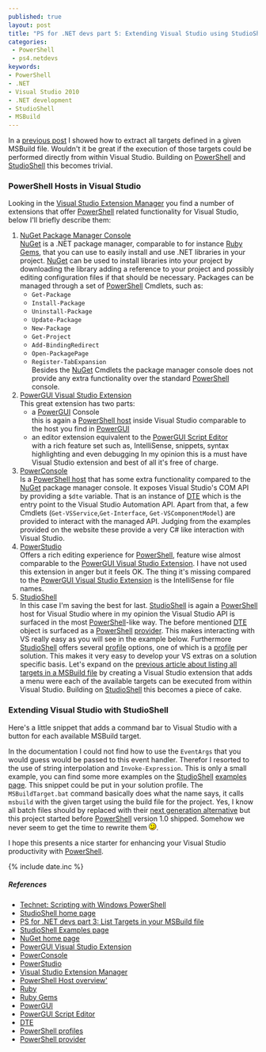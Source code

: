 ```yaml
---
published: true
layout: post
title: "PS for .NET devs part 5: Extending Visual Studio using StudioShell"
categories:
 - PowerShell
 - ps4.netdevs
keywords:
- PowerShell
- .NET
- Visual Studio 2010
- .NET development
- StudioShell
- MSBuild
--- 
```


In a [previous post][targets] I showed how to extract all targets
defined in a given MSBuild file. Wouldn't it be great if the
execution of those targets could be performed directly from within
Visual Studio. Building on [PowerShell][1] and [StudioShell][studios]
this becomes trivial. 

### PowerShell Hosts in Visual Studio
Looking in the [Visual Studio Extension Manager][vsextm] you find a number 
of extensions that offer [PowerShell][1] related functionality for Visual
Studio, below I'll briefly describe them:

1. [NuGet Package Manager Console][nuget]  
   [NuGet][nuget] is a .NET package manager, comparable to for
   instance [Ruby][ruby] [Gems][gem], that you can use to easily install
   and use .NET libraries in your project. [NuGet][nuget] can be used
   to install libraries into your project by downloading the library
   adding a reference to your project and possibly editing 
   configuration files if that should be necessary. Packages can be
   managed through a set of [PowerShell][1] Cmdlets, such as:
   - `Get-Package`
   - `Install-Package`
   - `Uninstall-Package`
   - `Update-Package`
   - `New-Package`
   - `Get-Project`
   - `Add-BindingRedirect`
   - `Open-PackagePage`
   - `Register-TabExpansion`  
   Besides the [NuGet][nuget] Cmdlets the package manager console
   does not provide any extra functionality over the standard
   [PowerShell][1] console. 
1. [PowerGUI Visual Studio Extension][powerguic]  
   This great extension has two parts:
   - a [PowerGUI][pwg] Console  
     this is again a [PowerShell host][pshost] inside Visual Studio
     comparable to the host you find in [PowerGUI][pwg]
   - an editor extension equivalent to the
     [PowerGUI Script Editor][pwgse]    
     with a rich feature set such as, IntelliSense, snippets, syntax
     highlighting and even debugging
   In my opinion this is a must have Visual Studio extension and best
   of all it's free of charge.
1. [PowerConsole][powerc]  
   Is a [PowerShell host][pshost] that has some extra functionality compared
   to the [NuGet][nuget] package manager console. It exposes Visual
   Studio's COM API by providing a `$dte` variable. That is an
   instance of [DTE][dte] which is the entry point to the Visual Studio
   Automation API. Apart from that, a few Cmdlets
   (`Get-VSService`,`Get-Interface`, `Get-VSComponentModel`) are provided to
   interact with the managed API. Judging from the examples provided
   on the website these provide a very C# like interaction with
   Visual Studio.
1. [PowerStudio][powers]  
   Offers a rich editing experience for [PowerShell][1], feature wise
   almost comparable to the
   [PowerGUI Visual Studio Extension][powerguic].
   I have not used this extension in anger but it feels OK. The thing
   it's missing compared to the
   [PowerGUI Visual Studio Extension][powerguic] is the IntelliSense
   for file names.
1. [StudioShell][studios]  
   In this case I'm saving the best for last. [StudioShell][studios]
   is again a [PowerShell][1] host for Visual Studio where in my
   opinion the Visual Studio API is surfaced in the most
   [PowerShell][1]-like way. The before mentioned [DTE][dte] object is
   surfaced as a [PowerShell][1] [provider][prov]. This makes
   interacting with VS really easy as you will see in the example
   below. Furthermore [StudioShell][studios] offers several
   [profile][prof] options, one of which is a [profile][prof] per
   solution. This makes it very easy to develop your VS extras on a
   solution specific basis. Let's expand on the 
   [previous article about listing all targets in a MSBuild file][targets] 
   by creating a Visual Studio extension that adds a menu were each of the 
   available targets can be executed from within Visual Studio. Building on
   [StudioShell][studios] this becomes a piece of cake.

### Extending Visual Studio with StudioShell
Here's a little snippet that adds a command bar to Visual Studio with a button 
for each available MSBuild target.

<script type="syntaxhighlighter" class="brush: ps"><![CDATA[
New-Item dte:/commandBars -Name "MSBuild"
$solutiondir = Split-Path (get-item dte:\solution).FileName
cd $solutiondir
.\Get-MsBuildTargets.ps1 | ForEach-Object { 
    $command = "New-Item `"dte:\commandBars\MSBuild`" -Name $($_.Name) -Type button -Value { 
        pushd .
        cd $solutiondir
        .\MSBuildTarget.bat $($_.Name) | 
            Out-Outputpane -name MSBuild
        popd 
    }"
    Invoke-Expression $command 
}
]]>
</script>
  
In the documentation I could not find how to use the 
`EventArgs` that you would guess would be passed to this event handler. 
Therefor I resorted to the use of string interpolation and `Invoke-Expression`.
This is only a small example, you can find some more examples on the 
[StudioShell][studios] [examples page][studiosex]. This snippet could be put
in your solution profile. The `MSBuildTarget.bat` command basically does what
the name says, it calls `msbuild` with the given target using the build file 
for the project. Yes, I know all batch files should by replaced with their
[next generation alternative][1] but this project started before [PowerShell][1]
version 1.0 shipped. Somehow we never seem to get the time to rewrite them ![Smiley](/images/wink.png "smiley").

I hope this presents a nice starter for enhancing your Visual Studio 
productivity with [PowerShell][1]. 

{% include date.inc %}

##### References

<div class="references">
<ul>
<li><a href='http://technet.microsoft.com/en-us/scriptcenter/dd742419'
title='Scripting with Windows PowerShell'>Technet: Scripting with
Windows PowerShell</a></li>
<li><a href='http://studioshell.codeplex.com/' 
title='StudioShell home page'>StudioShell home page</a></li>
<li><a href='/2011-11-19/ps4.netdevs-3-list-targets/'
title='PS for .NET devs part 3: List Targets in your MSBuild file'>
PS for .NET devs part 3: List Targets in your MSBuild file</a></li>
<li><a href='http://studioshell.codeplex.com/wikipage?title=Examples&referringTitle=Documentation'
title='StudioShell Examples page' >StudioShell Examples page</a></li>
<li><a href='http://nuget.org' title='NuGet home page' >NuGet home page</a></li>
<li><a href='http://powerguivsx.codeplex.com/' 
title='PowerGUI Visual Studio Extension'>PowerGUI Visual Studio Extension</a></li>
<li><a href='http://visualstudiogallery.msdn.microsoft.com/67620d8c-93dd-4e57-aa86-c9404acbd7b3'
title='PowerConsole'>PowerConsole</a></li>
<li><a href='http://visualstudiogallery.msdn.microsoft.com/9b3272d4-6d13-4c1c-93bc-3ec74614508e'
title='PowerStudio'>PowerStudio</a></li>
<li><a href='http://msdn.microsoft.com/en-us/library/dd293638.aspx'
title='Visual Studio Extension Manager'>Visual Studio Extension Manager</a></li>
<li><a href='http://msdn.microsoft.com/en-us/library/windows/desktop/ee706610(v=vs.85).aspx'
title='PowerShell Host overview'>PowerShell Host overview'</a></li>
<li><a href='http://www.ruby-lang.org/en/'
title='Ruby'>Ruby</a></li>
<li><a href='http://rubygems.org/'
title='Ruby Gems'>Ruby Gems</a></li>
<li><a href='http://www.powergui.org/'
title='PowerGUI'>PowerGUI</a></li>
<li><a href='http://wiki.powergui.org/index.php/Script_Editor'
title='PowerGUI Script Editor'>PowerGUI Script Editor</a></li>
<li><a href='http://msdn.microsoft.com/en-us/library/envdte.dte.aspx'
title='DTE'>DTE</a></li>
<li><a href='http://msdn.microsoft.com/en-us/library/windows/desktop/bb613488(v=vs.85).aspx'
title='PowerShell profiles'>PowerShell profiles</a></li>
<li><a href='http://msdn.microsoft.com/en-us/library/windows/desktop/ee126186(v=VS.85).aspx'
title='PowerShell provider'>PowerShell provider</a></li>
</ul>
</div> 

[1]: http://technet.microsoft.com/en-us/scriptcenter/dd742419 "Scripting with Windows PowerShell"
[studios]: http://studioshell.codeplex.com/ "StudioShell home page"
[studiosex]: http://studioshell.codeplex.com/wikipage?title=Examples&referringTitle=Documentation "StudioShell Examples page"
[targets]: /2011-11-19/ps4.netdevs-3-list-targets/ "PS for .NET devs part 3: List Targets in your MSBuild file"
[nuget]: http://nuget.org "NuGet home page"
[powerguic]: http://powerguivsx.codeplex.com/ "PowerGUI Visual Studio Extension"
[powerc]: http://visualstudiogallery.msdn.microsoft.com/67620d8c-93dd-4e57-aa86-c9404acbd7b3 "PowerConsole"
[powers]: http://visualstudiogallery.msdn.microsoft.com/9b3272d4-6d13-4c1c-93bc-3ec74614508e "PowerStudio"
[vsextm]: http://msdn.microsoft.com/en-us/library/dd293638.aspx "Visual Studio Extension Manager"
[pshost]: http://msdn.microsoft.com/en-us/library/windows/desktop/ee706610(v=vs.85).aspx "PowerShell Host overview"
[ruby]: http://www.ruby-lang.org/en/ "Ruby"
[gem]: http://rubygems.org/ "Ruby Gems"
[pwg]: http://www.powergui.org/ "PowerGUI"
[pwgse]: http://wiki.powergui.org/index.php/Script_Editor "PowerGUI Script Editor"
[dte]: http://msdn.microsoft.com/en-us/library/envdte.dte.aspx "DTE"
[prof]: http://msdn.microsoft.com/en-us/library/windows/desktop/bb613488(v=vs.85).aspx "PowerShell profiles"
[prov]: http://msdn.microsoft.com/en-us/library/windows/desktop/ee126186(v=VS.85).aspx "PowerShell provider"
